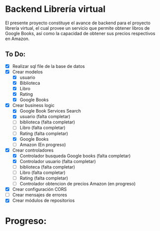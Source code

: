 # Backend Librería virtual
El presente proyecto constituye el avance de backend para el proyecto librería virtual, el cual provee un servicio que permite obtener libros de Google Books, así como la capacidad de obtener sus precios respectivos en Amazon.
## To Do:
- [x] Realizar sql file de la base de datos
- [x] Crear modelos
    - [x] usuario
    - [x] Biblioteca
    - [x] Libro
    - [x] Rating
    - [x] Google Books   
- [x] Crear business logic
    - [x] Google Book Services Search
    - [x] usuario (falta completar)
    - [ ] biblioteca (falta completar)
    - [ ] Libro (falta completar)
    - [ ] Rating (falta completar)
    - [x] Google Books 
    - [ ] Amazon (En progreso)
- [x] Crear controladores
    - [x] Controlador busqueda Google books (falta completar)
    - [x] Controlador usuario (falta completar)
    - [ ] biblioteca (falta completar)
    - [ ] Libro (falta completar)
    - [ ] Rating (falta completar)
    - [ ] Controlador obtencion de precios Amazon (en progreso)
- [x] Crear configuración CORS
- [ ] Crear mensajes de errores
- [x] Crear módulos de repositorios

# Progreso: 
